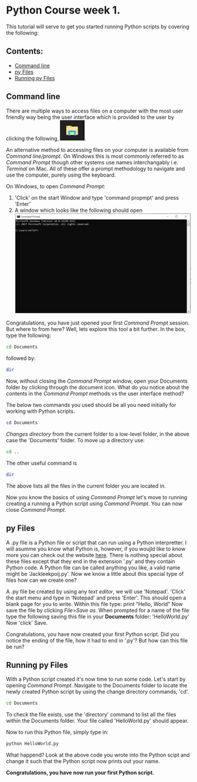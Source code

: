 # Python Course week 1. 

This tutorial will serve to get you started running Python scripts by covering the following:
## Contents:
  - [Command line](#command-line)
  - [py Files](#py-files)
  - [Running py Files](#running-py-files)

 
## Command line
There are multiple ways to access files on a computer with the most user friendly way being the user interface which is provided to the user by clicking the following, ![Alt text](MS_document_icon.PNG?raw=true "Optional Title").

An alternative method to accessing files on your computer is available from *Command line/prompt*. On Windows this is most commonly referred to as *Command Prompt* though other systems use names interchangably i.e. *Terminal* on Mac. All of these offer a prompt methodology to navigate and use the computer, purely using the keyboard.

On Windows, to open *Command Prompt*:
  1. 'Click' on the start Window and type 'command propmpt' and press 'Enter'
  2. A window which looks like the following should open
  ![Alt text](Command_prompt.PNG?raw=true "Optional Title")
 
Congratulations, you have just opened your first *Command Prompt* session. But where to from here? Well, lets explore this tool a bit further. In the box, type the following:

```bash
cd Documents
```
followed by: 
```bash
dir
```
Now, without closing the *Command Prompt* window, open your Documents folder by clicking through the document icon. What do you notice about the contents in the *Command Prompt* methods vs the user interface method? 

The below two commands you used should be all you need initially for working with Python scripts.
```powershell
cd Documents
```
*Changes directory* from the current folder to a low-level folder, in the above case the 'Documents' folder. 
To move up a directory use: 

```bash
cd .. 
```

The other useful command is 
 ```bash
 dir
 ```
The above lists all the files in the current folder you are located in. 

Now you know the basics of using *Command Prompt* let's move to running creating a running a Python script using *Command Prompt*. 
You can now close *Command Prompt*.

## py Files
A .py file is a Python file or script that can run using a Python interpretter. I will asumme you know what Python is, however, if you woujld like to know more you can check out the website [here](https://www.python.org/doc/essays/blurb/). There is nothing special about these files except that they end in the extension '.py' and they contain Python code. A Python file can be called anything you like, a valid name might be 'Jackleekpoij.py'. Now we know a little about this special type of files how can we create one? 

A .py file be created by using any *text editor*, we will use 'Notepad'. 
'Click' the start menu and type in 'Notepad' and press 'Enter'. 
This should open a blank page for you to write. 
Within this file type: 
  print "Hello, World"
Now save the file by clicking *File*>*Save as*. 
When prompted for a name of the file type the following saving this file in your **Documents** folder: 
  'HelloWorld.py'
Now 'click' Save.

Congratulations, you have now created your first Python script. Did you notice the ending of the file, how it had to end in '.py'? 
But how can this file be run?

## Running py Files
With a Python script created it's now time to run some code. Let's start by opening *Command Prompt*. Navigate to the Documents folder to locate the newly created Python script by using the change directory commands, 'cd'. 

```bash
cd Documents
```
To check the file exists, use the 'directory' command to list all the files within the Documents folder. Your file called 'HelloWorld.py' should appear. 

Now to run this Python file, simply type in: 

```bash
python HelloWorld.py
```

What happend? Look at the above code you wrote into the Python scipt and change it such that the Python script now prints out your name. 

**Congratulations, you have now run your first Python script.**




